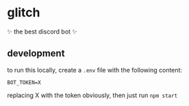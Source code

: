 # glitch

✨ the best discord bot ✨

## development

to run this locally, create a `.env` file with the following content:

```
BOT_TOKEN=X
```

replacing X with the token obviously, then just run `npm start`
